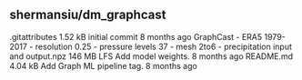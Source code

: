 ## shermansiu/dm_graphcast

.gitattributes
1.52 kB
initial commit
8 months ago
GraphCast - ERA5 1979-2017 - resolution 0.25 - pressure levels 37 - mesh 2to6 - precipitation input and output.npz
146 MB
LFS
Add model weights.
8 months ago
README.md
4.04 kB
Add Graph ML pipeline tag.
8 months ago

